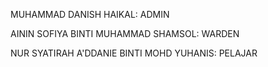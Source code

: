 MUHAMMAD DANISH HAIKAL: ADMIN




AININ SOFIYA BINTI MUHAMMAD SHAMSOL: WARDEN 





NUR SYATIRAH A'DDANIE BINTI MOHD YUHANIS: PELAJAR
